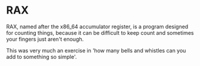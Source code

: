 RAX
======
RAX, named after the x86_64 accumulator register, is a program designed for
counting things, because it can be difficult to keep count and sometimes your
fingers just aren't enough.  

This was very much an exercise in 'how many bells and whistles can you add to
something so simple'.
